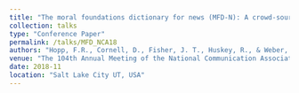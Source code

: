 ```yaml
---
title: "The moral foundations dictionary for news (MFD-N): A crowd-sourced moral foundations dictionary for the automated analysis of news corpora. "
collection: talks
type: "Conference Paper"
permalink: /talks/MFD_NCA18
authors: "Hopp, F.R., Cornell, D., Fisher, J. T., Huskey, R., & Weber, R. "
venue: "The 104th Annual Meeting of the National Communication Association"
date: 2018-11
location: "Salt Lake City UT, USA"
---
```


